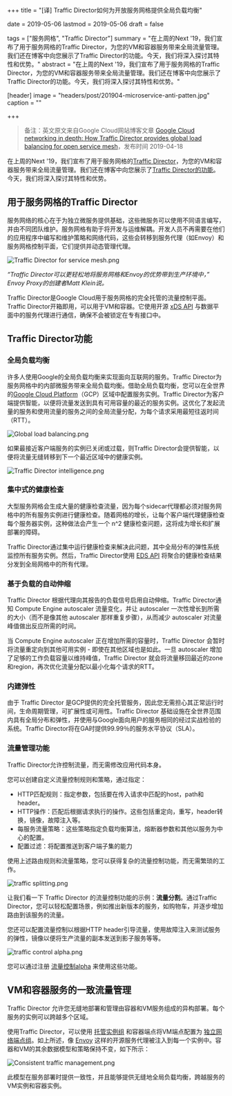+++
title = "[译] Traffic Director如何为开放服务网格提供全局负载均衡"

date = 2019-05-06
lastmod = 2019-05-06
draft = false

tags = ["服务网格", "Traffic Director"]
summary = "在上周的Next '19，我们宣布了用于服务网格的Traffic Director，为您的VM和容器服务带来全局流量管理。我们还在博客中向您展示了Traffic Director的功能。今天，我们将深入探讨其特性和优势。"
abstract = "在上周的Next '19，我们宣布了用于服务网格的Traffic Director，为您的VM和容器服务带来全局流量管理。我们还在博客中向您展示了Traffic Director的功能。今天，我们将深入探讨其特性和优势。"

[header]
image = "headers/post/201904-microservice-anti-patten.jpg"
caption = ""

+++

> 备注：英文原文来自Google Cloud网站博客文章 [Google Cloud networking in depth: How Traffic Director provides global load balancing for open service mesh](https://cloud.google.com/blog/products/networking/traffic-director-global-traffic-management-for-open-service-mesh)，发布时间 2019-04-18

在上周的Next '19，我们宣布了用于服务网格的[Traffic Director](https://youtu.be/PZ1Lqxfs1yw?t=330)，为您的VM和容器服务带来全局流量管理。我们还在博客中向您展示了[Traffic Director的功能](https://cloud.google.com/blog/products/networking/powering-enterprise-transformation-announcing-new-additions-to-google-cloud-networking)。今天，我们将深入探讨其特性和优势。

## 用于服务网格的Traffic Director

服务网络的核心在于为独立微服务提供基础，这些微服务可以使用不同语言编写，并由不同团队维护。服务网格有助于将开发与运维解耦。开发人员不再需要在他们的应用程序中编写和维护策略和网络代码，这些会转移到服务代理（如Envoy）和服务网格控制平面，它们提供并动态管理代理。

![Traffic Director for service mesh.png](images/Traffic_Director_for_service_mesh.max-1200x1200.png)

*“Traffic Director可以更轻松地将服务网格和Envoy的优势带到生产环境中，” Envoy Proxy的创建者Matt Klein说。*

Traffic Director是Google Cloud用于服务网格的完全托管的流量控制平面。Traffic Director开箱即用，可以用于VM和容器。它使用开源 [xDS API](https://www.envoyproxy.io/docs/envoy/latest/api-v2/api) 与数据平面中的服务代理进行通信，确保不会被锁定在专有接口中。

## Traffic Director功能

### 全局负载均衡

许多人使用Google的全局负载均衡来实现面向互联网的服务。Traffic Director为服务网格中的内部微服务带来全局负载均衡。借助全局负载均衡，您可以在全世界的[Google Cloud Platform](https://cloud.google.com/)（GCP）区域中配置服务实例。Traffic Director为客户端提供智能，以便将流量发送到具有可用容量的最近的服务实例。这优化了发起流量的服务和使用流量的服务之间的全局流量分配，为每个请求采用最短往返时间（RTT）。

![Global load balancing.png](images/Global_load_balancing.max-1400x1400.png)

如果最接近客户端服务的实例已关闭或过载，则Traffic Director会提供智能，以便将流量无缝转移到下一个最近区域中的健康实例。

![Traffic Director intelligence.png](images/Traffic_Director_intelligence.max-1400x1400.png)

### 集中式的健康检查

大型服务网格会生成大量的健康检查流量，因为每个sidecar代理都必须对服务网格中的所有服务实例进行健康检查。随着网格的增长，让每个客户端代理健康检查每个服务器实例，这种做法会产生一个 n^2 健康检查问题，这将成为增长和扩展部署的障碍。

Traffic Director通过集中运行健康检查来解决此问题，其中全局分布的弹性系统监控所有服务实例。然后，Traffic Director使用 [EDS API](https://www.envoyproxy.io/docs/envoy/latest/api-v2/api/v2/eds.proto#envoy-api-file-envoy-api-v2-eds-proto) 将聚合的健康检查结果分发到全局网格中的所有代理。

### 基于负载的自动伸缩

Traffic Director 根据代理向其报告的负载信号启用自动伸缩。Traffic Director通知 Compute Engine autoscaler 流量变化，并让 autoscaler 一次性增长到所需的大小（而不是像其他 autoscaler 那样重复步骤），从而减少 autoscaler 对流量峰值做出反应所需的时间。

当 Compute Engine autoscaler 正在增加所需的容量时，Traffic Director 会暂时将流量重定向到其他可用实例 - 即使在其他区域也是如此。一旦 autoscaler 增加了足够的工作负载容量以维持峰值，Traffic Director 就会将流量移回最近的zone和region，再次优化流量分配以最小化每个请求的RTT。

### 内建弹性

由于 Traffic Director 是GCP提供的完全托管服务，因此您无需担心其正常运行时间，生命周期管理，可扩展性或可用性。Traffic Director 基础设施在全世界范围内具有全局分布和弹性，并使用与Google面向用户的服务相同的经过实战检验的系统。Traffic Director将在GA时提供99.99％的服务水平协议（SLA）。

### 流量管理功能

Traffic Director允许控制流量，而无需修改应用代码本身。

您可以创建自定义流量控制规则和策略，通过指定：

- HTTP匹配规则：指定参数，包括要在传入请求中匹配的host，path和header。
- HTTP操作：匹配后根据请求执行的操作。这些包括重定向，重写，header转换，镜像，故障注入等。
- 每服务流量策略：这些策略指定负载均衡算法，熔断器参数和其他以服务为中心的配置。
- 配置过滤：将配置推送到客户端子集的能力

使用上述路由规则和流量策略，您可以获得复杂的流量控制功能，而无需繁琐的工作。

![traffic splitting.png](images/traffic_splitting.max-900x900.png)

让我们看一下 Traffic Director 的流量控制功能的示例：**流量分割**。通过Traffic Director，您可以轻松配置场景，例如推出新版本的服务，如购物车，并逐步增加路由到该服务的流量。

您还可以配置流量控制以根据HTTP header引导流量，使用故障注入来测试服务的弹性，镜像以便将生产流量的副本发送到影子服务等等。

![traffic control alpha.png](images/traffic_control_alpha.max-900x900.png)

您可以通过注册 [流量控制alpha](https://services.google.com/fb/forms/trafficdirectoralphas/) 来使用这些功能。

## VM和容器服务的一致流量管理

Traffic Director 允许您无缝地部署和管理由容器和VM服务组成的异构部署。每个服务的实例可以跨越多个区域。

使用Traffic Director，可以使用 [托管实例组](https://cloud.google.com/compute/docs/instance-groups/#managed_instance_groups) 和容器端点将VM端点配置为 [独立网络端点组](https://cloud.google.com/kubernetes-engine/docs/how-to/standalone-neg)。如上所述，像 [Envoy](http://envoyproxy.io/) 这样的开源服务代理被注入到每一个实例中。容器和VM的其余数据模型和策略保持不变，如下所示：

![Consistent traffic management.png](images/Consistent_traffic_management.max-1100x1100.png)

此模型在服务部署时提供一致性，并且能够提供无缝地全局负载均衡，跨越服务的VM实例和容器实例。

